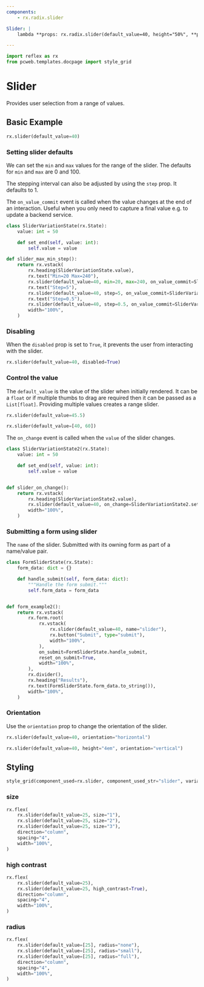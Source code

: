 ```yaml
---
components:
    - rx.radix.slider

Slider: |
    lambda **props: rx.radix.slider(default_value=40, height="50%", **props)

---
```



```python exec
import reflex as rx
from pcweb.templates.docpage import style_grid
```

# Slider

Provides user selection from a range of values.

## Basic Example

```python demo
rx.slider(default_value=40)
```

### Setting slider defaults

We can set the `min` and `max` values for the range of the slider. The defaults for `min` and `max` are 0 and 100.

The stepping interval can also be adjusted by using the `step` prop. It defaults to 1.

The `on_value_commit` event is called when the value changes at the end of an interaction. Useful when you only need to capture a final value e.g. to update a backend service.

```python demo exec
class SliderVariationState(rx.State):
    value: int = 50

    def set_end(self, value: int):
        self.value = value

def slider_max_min_step():
    return rx.vstack(
        rx.heading(SliderVariationState.value),
        rx.text("Min=20 Max=240"),
        rx.slider(default_value=40, min=20, max=240, on_value_commit=SliderVariationState.set_end),
        rx.text("Step=5"),
        rx.slider(default_value=40, step=5, on_value_commit=SliderVariationState.set_end),
        rx.text("Step=0.5"),
        rx.slider(default_value=40, step=0.5, on_value_commit=SliderVariationState.set_end),
        width="100%",
    )
```

### Disabling

When the `disabled` prop is set to `True`, it prevents the user from interacting with the slider.

```python demo
rx.slider(default_value=40, disabled=True)
```

### Control the value

The `default_value` is the value of the slider when initially rendered. It can be a `float` or if multiple thumbs to drag are required then it can be passed as a `List[float]`. Providing multiple values creates a range slider.

```python demo
rx.slider(default_value=45.5)
```

```python demo
rx.slider(default_value=[40, 60])
```

The `on_change` event is called when the `value` of the slider changes.

```python demo exec
class SliderVariationState2(rx.State):
    value: int = 50

    def set_end(self, value: int):
        self.value = value


def slider_on_change():
    return rx.vstack(
        rx.heading(SliderVariationState2.value),
        rx.slider(default_value=40, on_change=SliderVariationState2.set_end),
        width="100%",
    )
```

### Submitting a form using slider

The `name` of the slider. Submitted with its owning form as part of a name/value pair.

```python demo exec
class FormSliderState(rx.State):
    form_data: dict = {}

    def handle_submit(self, form_data: dict):
        """Handle the form submit."""
        self.form_data = form_data


def form_example2():
    return rx.vstack(
        rx.form.root(
            rx.vstack(
                rx.slider(default_value=40, name="slider"),
                rx.button("Submit", type="submit"),
                width="100%",
            ),
            on_submit=FormSliderState.handle_submit,
            reset_on_submit=True,
            width="100%",
        ),
        rx.divider(),
        rx.heading("Results"),
        rx.text(FormSliderState.form_data.to_string()),
        width="100%",
    )
```

### Orientation

Use the `orientation` prop to change the orientation of the slider.

```python demo
rx.slider(default_value=40, orientation="horizontal")
```

```python demo
rx.slider(default_value=40, height="4em", orientation="vertical")
```

## Styling

```python eval
style_grid(component_used=rx.slider, component_used_str="slider", variants=["classic", "surface", "soft"], disabled=True, default_value=40)
```

### size

```python demo
rx.flex(
    rx.slider(default_value=25, size="1"),
    rx.slider(default_value=25, size="2"),
    rx.slider(default_value=25, size="3"),
    direction="column",
    spacing="4",
    width="100%",
)
```

### high contrast

```python demo
rx.flex(
    rx.slider(default_value=25),
    rx.slider(default_value=25, high_contrast=True),
    direction="column",
    spacing="4",
    width="100%",
)
```

### radius

```python demo
rx.flex(
    rx.slider(default_value=[25], radius="none"),
    rx.slider(default_value=[25], radius="small"),
    rx.slider(default_value=[25], radius="full"),
    direction="column",
    spacing="4",
    width="100%",
)
```

